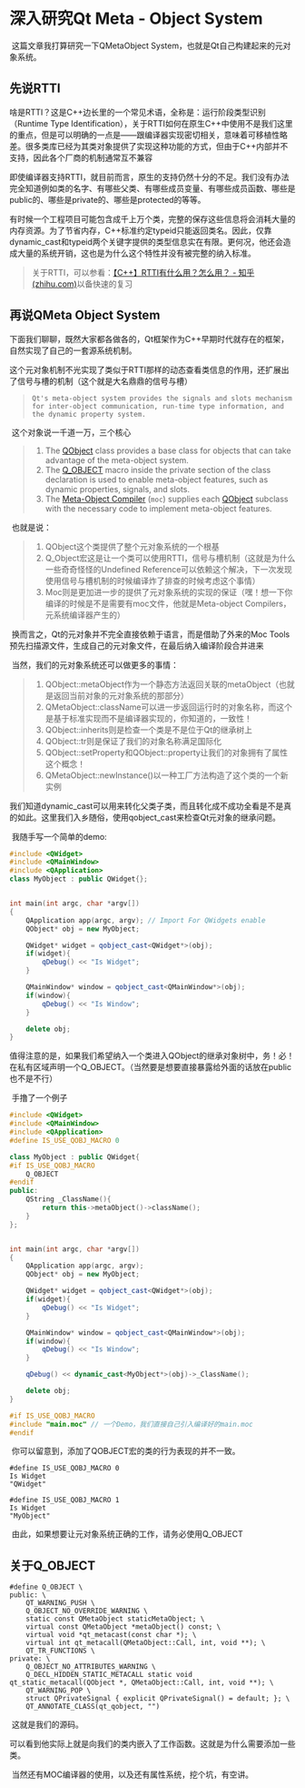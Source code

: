 # 深入研究Qt Meta - Object System

​	这篇文章我打算研究一下QMetaObject System，也就是Qt自己构建起来的元对象系统。

## 先说RTTI

​	啥是RTTI？这是C++边长里的一个常见术语，全称是：运行阶段类型识别（Runtime Type Identification），关于RTTI如何在原生C++中使用不是我们这里的重点，但是可以明确的一点是——跟编译器实现密切相关，意味着可移植性略差。很多类库已经为其类对象提供了实现这种功能的方式，但由于C++内部并不支持，因此各个厂商的机制通常互不兼容

​	即使编译器支持RTTI，就目前而言，原生的支持仍然十分的不足。我们没有办法完全知道例如类的名字、有哪些父类、有哪些成员变量、有哪些成员函数、哪些是public的、哪些是private的、哪些是protected的等等。

​	有时候一个工程项目可能包含成千上万个类，完整的保存这些信息将会消耗大量的内存资源。为了节省内存，C++标准约定typeid只能返回类名。因此，仅靠dynamic_cast和typeid两个关键字提供的类型信息实在有限。更何况，他还会造成大量的系统开销，这也是为什么这个特性并没有被完整的纳入标准。

> 关于RTTI，可以参看：[【C++】RTTI有什么用？怎么用？ - 知乎 (zhihu.com)](https://zhuanlan.zhihu.com/p/509453699)以备快速的复习

## 再说QMeta Object System

​	下面我们聊聊，既然大家都各做各的，Qt框架作为C++早期时代就存在的框架，自然实现了自己的一套源系统机制。

​	这个元对象机制不光实现了类似于RTTI那样的动态查看类信息的作用，还扩展出了信号与槽的机制（这个就是大名鼎鼎的信号与槽）

> `Qt's meta-object system provides the signals and slots mechanism for inter-object communication, run-time type information, and the dynamic property system.`

​	这个对象说一千道一万，三个核心

>1. The [QObject](https://doc.qt.io/qt-6/qobject.html) class provides a base class for objects that can take advantage of the meta-object system.
>2. The [Q_OBJECT](https://doc.qt.io/qt-6/qobject.html#Q_OBJECT) macro inside the private section of the class declaration is used to enable meta-object features, such as dynamic properties, signals, and slots.
>3. The [Meta-Object Compiler](https://doc.qt.io/qt-6/moc.html) (`moc`) supplies each [QObject](https://doc.qt.io/qt-6/qobject.html) subclass with the necessary code to implement meta-object features.

​	也就是说：

> 1. QObject这个类提供了整个元对象系统的一个根基
> 2. Q_Object宏这是让一个类可以使用RTTI，信号与槽机制（这就是为什么一些奇奇怪怪的Undefined Reference可以依赖这个解决，下一次发现使用信号与槽机制的时候编译炸了排查的时候考虑这个事情）
> 3. Moc则是更加进一步的提供了元对象系统的实现的保证（嘿！想一下你编译的时候是不是需要有moc文件，他就是Meta-object Compilers，元系统编译器产生的）

​	换而言之，Qt的元对象并不完全直接依赖于语言，而是借助了外来的Moc Tools预先扫描源文件，生成自己的元对象文件，在最后纳入编译阶段合并进来

​	当然，我们的元对象系统还可以做更多的事情：

> 1. QObject::metaObject作为一个静态方法返回关联的metaObject（也就是返回当前对象的元对象系统的那部分）
> 2. QMetaObject::className可以进一步返回运行时的对象名称，而这个是基于标准实现而不是编译器实现的，你知道的，一致性！
> 3. QObject::inherits则是检查一个类是不是位于Qt的继承树上
> 4. QObject::tr则是保证了我们的对象名称满足国际化
> 5. QObject::setProperty和QObject::property让我们的对象拥有了属性这个概念！
> 6. QMetaObject::newInstance()以一种工厂方法构造了这个类的一个新实例

​	我们知道dynamic_cast可以用来转化父类子类，而且转化成不成功全看是不是真的如此。这里我们入乡随俗，使用qobject_cast来检查Qt元对象的继承问题。

​	我随手写一个简单的demo:

```c++
#include <QWidget>
#include <QMainWindow>
#include <QApplication>
class MyObject : public QWidget{};


int main(int argc, char *argv[])
{
    QApplication app(argc, argv); // Import For QWidgets enable
    QObject* obj = new MyObject;

    QWidget* widget = qobject_cast<QWidget*>(obj);
    if(widget){
        qDebug() << "Is Widget";
    }

    QMainWindow* window = qobject_cast<QMainWindow*>(obj);
    if(window){
        qDebug() << "Is Window";
    }

    delete obj;
}
```

​	值得注意的是，如果我们希望纳入一个类进入QObject的继承对象树中，务！必！在私有区域声明一个Q_OBJECT。（当然要是想要直接暴露给外面的话放在public也不是不行）

​	手撸了一个例子

```c++
#include <QWidget>
#include <QMainWindow>
#include <QApplication>
#define IS_USE_QOBJ_MACRO 0

class MyObject : public QWidget{
#if IS_USE_QOBJ_MACRO
    Q_OBJECT
#endif
public:
    QString _ClassName(){
        return this->metaObject()->className();
    }
};


int main(int argc, char *argv[])
{
    QApplication app(argc, argv);
    QObject* obj = new MyObject;

    QWidget* widget = qobject_cast<QWidget*>(obj);
    if(widget){
        qDebug() << "Is Widget";
    }

    QMainWindow* window = qobject_cast<QMainWindow*>(obj);
    if(window){
        qDebug() << "Is Window";
    }

    qDebug() << dynamic_cast<MyObject*>(obj)->_ClassName();

    delete obj;
}

#if IS_USE_QOBJ_MACRO
#include "main.moc"	// 一个Demo，我们直接自己引入编译好的main.moc
#endif
```

​	你可以留意到，添加了QOBJECT宏的类的行为表现的并不一致。

```
#define IS_USE_QOBJ_MACRO 0
Is Widget
"QWidget"
```

```
#define IS_USE_QOBJ_MACRO 1
Is Widget
"MyObject"
```

​	由此，如果想要让元对象系统正确的工作，请务必使用Q_OBJECT

## 关于Q_OBJECT

```
#define Q_OBJECT \
public: \
    QT_WARNING_PUSH \
    Q_OBJECT_NO_OVERRIDE_WARNING \
    static const QMetaObject staticMetaObject; \
    virtual const QMetaObject *metaObject() const; \
    virtual void *qt_metacast(const char *); \
    virtual int qt_metacall(QMetaObject::Call, int, void **); \
    QT_TR_FUNCTIONS \
private: \
    Q_OBJECT_NO_ATTRIBUTES_WARNING \
    Q_DECL_HIDDEN_STATIC_METACALL static void qt_static_metacall(QObject *, QMetaObject::Call, int, void **); \
    QT_WARNING_POP \
    struct QPrivateSignal { explicit QPrivateSignal() = default; }; \
    QT_ANNOTATE_CLASS(qt_qobject, "")
```

​	这就是我们的源码。

​	可以看到他实际上就是向我们的类内嵌入了工作函数。这就是为什么需要添加一些类。



​	当然还有MOC编译器的使用，以及还有属性系统，挖个坑，有空讲。